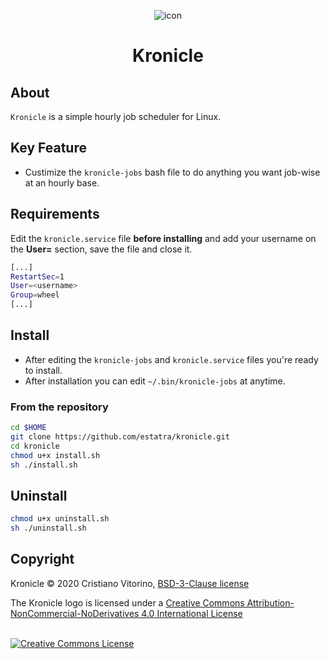 <p align="center">
    <img src="https://raw.githubusercontent.com/estatra/kronicle/master/kronicle.png"
    alt="icon"/>
</p>

<h1 align="center">
    Kronicle
</h1>

## About

`Kronicle` is a simple hourly job scheduler for Linux.

## Key Feature
- Custimize the `kronicle-jobs` bash file to do anything you want job-wise at an hourly base.

## Requirements
Edit the `kronicle.service` file **before installing** and add your username on the **User=** section, save the file and close it.

```bash
[...]
RestartSec=1
User=<username>
Group=wheel
[...]
```

## Install
- After editing the `kronicle-jobs` and `kronicle.service` files you're ready to install.
- After installation you can edit `~/.bin/kronicle-jobs` at anytime.

### From the repository
```bash
cd $HOME
git clone https://github.com/estatra/kronicle.git
cd kronicle
chmod u+x install.sh
sh ./install.sh
```

## Uninstall

```bash
chmod u+x uninstall.sh
sh ./uninstall.sh
```

## Copyright

Kronicle © 2020 Cristiano Vitorino, [BSD-3-Clause license](https://opensource.org/licenses/BSD-3-Clause) 

<div>
The Kronicle logo is licensed under a <a rel="license" href="http://creativecommons.org/licenses/by-nc-nd/4.0/">Creative Commons Attribution-NonCommercial-NoDerivatives 4.0 International License</a>

<br/><a rel="license" href="http://creativecommons.org/licenses/by-nc-nd/4.0/"><img alt="Creative Commons License" style="border-width:0" src="https://licensebuttons.net/l/by-nc-nd/4.0/88x31.png" /></a>
</div>
